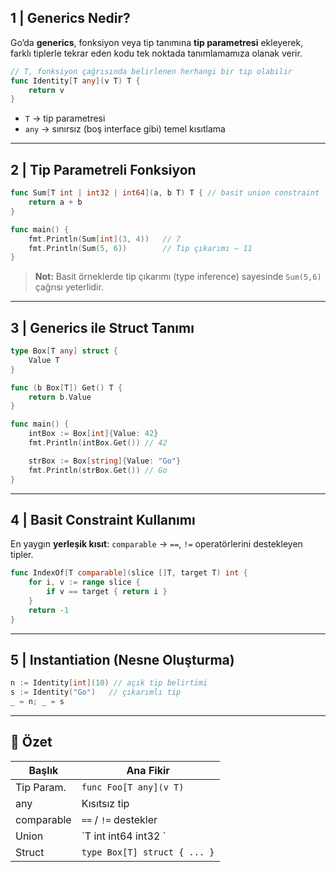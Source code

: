 ## 1 | Generics Nedir?

Go’da **generics**, fonksiyon veya tip tanımına **tip parametresi** ekleyerek, farklı tiplerle tekrar eden kodu tek noktada tanımlamamıza olanak verir.

```go
// T, fonksiyon çağrısında belirlenen herhangi bir tip olabilir
func Identity[T any](v T) T {
    return v
}
```

- `T` → tip parametresi
- `any` → sınırsız (boş interface gibi) temel kısıtlama

---

## 2 | Tip Parametreli Fonksiyon

```go
func Sum[T int | int32 | int64](a, b T) T { // basit union constraint
    return a + b
}

func main() {
    fmt.Println(Sum[int](3, 4))   // 7
    fmt.Println(Sum(5, 6))        // Tip çıkarımı – 11
}
```

> **Not:** Basit örneklerde tip çıkarımı (type inference) sayesinde `Sum(5,6)` çağrısı yeterlidir.

---

## 3 | Generics ile Struct Tanımı

```go
type Box[T any] struct {
    Value T
}

func (b Box[T]) Get() T {
    return b.Value
}

func main() {
    intBox := Box[int]{Value: 42}
    fmt.Println(intBox.Get()) // 42

    strBox := Box[string]{Value: "Go"}
    fmt.Println(strBox.Get()) // Go
}
```

---

## 4 | Basit Constraint Kullanımı

En yaygın **yerleşik kısıt**: `comparable` → `==`, `!=` operatörlerini destekleyen tipler.

```go
func IndexOf[T comparable](slice []T, target T) int {
    for i, v := range slice {
        if v == target { return i }
    }
    return -1
}
```

---

## 5 | Instantiation (Nesne Oluşturma)

```go
n := Identity[int](10) // açık tip belirtimi
s := Identity("Go")   // çıkarımlı tip
_ = n; _ = s
```

---

## 🧠 Özet

| Başlık     | Ana Fikir                    |
| ---------- | ---------------------------- |
| Tip Param. | `func Foo[T any](v T)`       |
| any        | Kısıtsız tip                 |
| comparable | `==` / `!=` destekler        |
| Union      | \`T int int64 int32 \`       |
| Struct     | `type Box[T] struct { ... }` |
